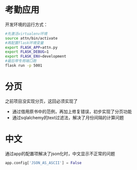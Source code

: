 # 考勤应用

开发环境的运行方式：
```bash
#先激活virtualenv环境
source attn/bin/activate
#再配置flask环境变量
export FLASK_APP=attn.py
export FLASK_DEBUG=1
export FLASK_ENV=development
#最后带专用端口跑
flask run -p 5001
```

# 分页
之前项目没实现分页，这回必须实现了
* 通过借用原书中的范例，再加上修复错误，初步实现了分页功能
* 通过sqlalchemy的text过滤法，解决了月份间隔的计算问题

# 中文
通过app的配置项解决了json化时，中文显示不正常的问题
```python
app.config['JSON_AS_ASCII'] = False
```
